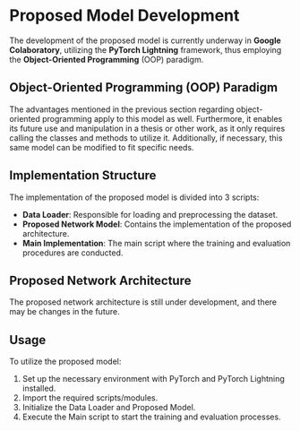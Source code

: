 # Proposed Model Development

The development of the proposed model is currently underway in **Google Colaboratory**, utilizing the **PyTorch Lightning** framework, thus employing the **Object-Oriented Programming** (OOP) paradigm.

## Object-Oriented Programming (OOP) Paradigm
The advantages mentioned in the previous section regarding object-oriented programming apply to this model as well. Furthermore, it enables its future use and manipulation in a thesis or other work, as it only requires calling the classes and methods to utilize it. Additionally, if necessary, this same model can be modified to fit specific needs.

## Implementation Structure
The implementation of the proposed model is divided into 3 scripts:
- **Data Loader**: Responsible for loading and preprocessing the dataset.
- **Proposed Network Model**: Contains the implementation of the proposed architecture.
- **Main Implementation**: The main script where the training and evaluation procedures are conducted.

## Proposed Network Architecture
The proposed network architecture is still under development, and there may be changes in the future. 

## Usage
To utilize the proposed model:
1. Set up the necessary environment with PyTorch and PyTorch Lightning installed.
2. Import the required scripts/modules.
3. Initialize the Data Loader and Proposed Model.
4. Execute the Main script to start the training and evaluation processes.
